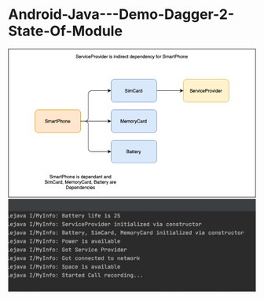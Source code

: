# Android-Java---Demo-Dagger-2-State-Of-Module

![Flow](https://github.com/VaibhavMojidra/Android-Java---Demo-Dagger-2-State-Of-Module/blob/master/screenshots/Flow.png)
![Output](https://github.com/VaibhavMojidra/Android-Java---Demo-Dagger-2-State-Of-Module/blob/master/screenshots/Output.png)
